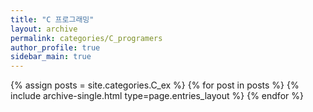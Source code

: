 ```yaml
---
title: "C 프로그래밍"
layout: archive
permalink: categories/C_programers
author_profile: true
sidebar_main: true
---
```



{% assign posts = site.categories.C_ex %}
{% for post in posts %} {% include archive-single.html type=page.entries_layout %} {% endfor %}

